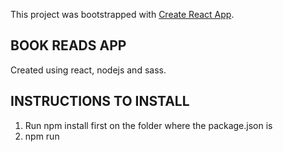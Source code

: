 This project was bootstrapped with [Create React App](https://github.com/facebook/create-react-app).

## BOOK READS APP

Created using react, nodejs and sass.

## INSTRUCTIONS TO INSTALL
1. Run npm install first on the folder where the package.json is
2. npm run
